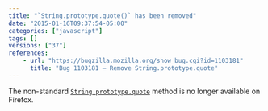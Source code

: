 ```yaml
---
title: "`String.prototype.quote()` has been removed"
date: "2015-01-16T09:37:54-05:00"
categories: ["javascript"]
tags: []
versions: ["37"]
references:
    - url: "https://bugzilla.mozilla.org/show_bug.cgi?id=1103181"
      title: "Bug 1103181 – Remove String.prototype.quote"
---
```

The non-standard [`String.prototype.quote`](https://developer.mozilla.org/docs/Web/JavaScript/Reference/Global_Objects/String/quote) method is no longer available on Firefox.
